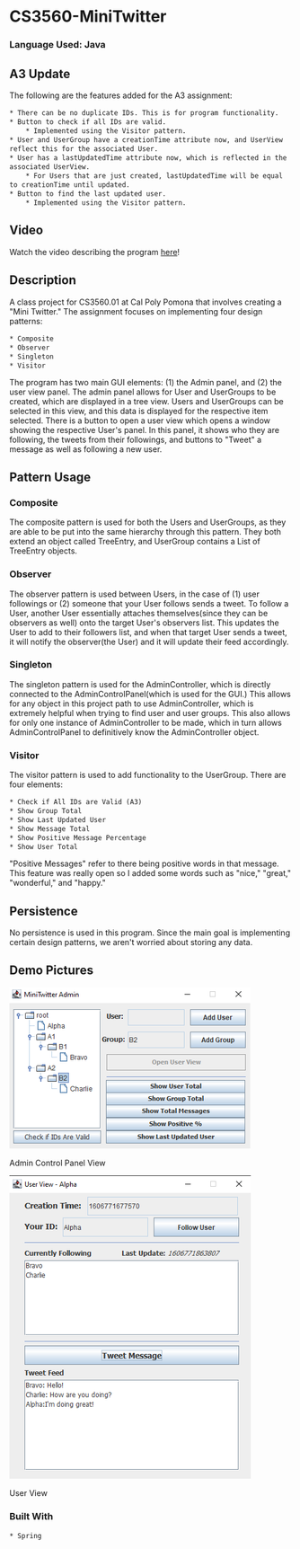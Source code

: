 # CS3560-MiniTwitter

### Language Used: Java

## A3 Update

The following are the features added for the A3 assignment:

	* There can be no duplicate IDs. This is for program functionality.
	* Button to check if all IDs are valid.
		* Implemented using the Visitor pattern.
	* User and UserGroup have a creationTime attribute now, and UserView reflect this for the associated User.
	* User has a lastUpdatedTime attribute now, which is reflected in the associated UserView.
		* For Users that are just created, lastUpdatedTime will be equal to creationTime until updated.
	* Button to find the last updated user.
		* Implemented using the Visitor pattern.
	
	
## Video

Watch the video describing the program [here](https://www.youtube.com/watch?v=G8Gog94gs2A&feature=youtu.be)!

## Description

A class project for CS3560.01 at Cal Poly Pomona that involves creating a "Mini Twitter." The assignment focuses on 
implementing four design patterns:

	* Composite
	* Observer
	* Singleton
	* Visitor
	
The program has two main GUI elements: (1) the Admin panel, and (2) the user view panel. The admin panel allows for 
User and UserGroups to be created, which are displayed in a tree view. Users and UserGroups can be selected in this view,
and this data is displayed for the respective item selected. There is a button to open a user view which opens a window showing
the respective User's panel. In this panel, it shows who they are following, the tweets from their followings, and buttons to 
"Tweet" a message as well as following a new user.

## Pattern Usage

### Composite

The composite pattern is used for both the Users and UserGroups, as they are able to be put into the same hierarchy through this pattern.
They both extend an object called TreeEntry, and UserGroup contains a List of TreeEntry objects.

### Observer

The observer pattern is used between Users, in the case of (1) user followings or (2) someone that your User follows sends a tweet. To follow a User,
another User essentially attaches themselves(since they can be observers as well) onto the target User's observers list. This updates the User to add
to their followers list, and when that target User sends a tweet, it will notify the observer(the User) and it will update their feed accordingly.

### Singleton

The singleton pattern is used for the AdminController, which is directly connected to the AdminControlPanel(which is used for the GUI.) This allows for
any object in this project path to use AdminController, which is extremely helpful when trying to find user and user groups. This also allows for only one
instance of AdminController to be made, which in turn allows AdminControlPanel to definitively know the AdminController object.

### Visitor

The visitor pattern is used to add functionality to the UserGroup. There are four elements:

	* Check if All IDs are Valid (A3)
	* Show Group Total
	* Show Last Updated User
	* Show Message Total
	* Show Positive Message Percentage
	* Show User Total
	
"Positive Messages" refer to there being positive words in that message. This feature was really open so I added some words such as "nice," "great,"
"wonderful," and "happy."

## Persistence

No persistence is used in this program. Since the main goal is implementing certain design patterns, we aren't worried about storing
any data.

## Demo Pictures

![AdminControlPanel](https://github.com/roengle/CS3560-MiniTwitter/blob/master/assets/demo/1.PNG)

Admin Control Panel View

![UserView](https://github.com/roengle/CS3560-MiniTwitter/blob/master/assets/demo/2.PNG)

User View

### Built With

	* Spring
	
